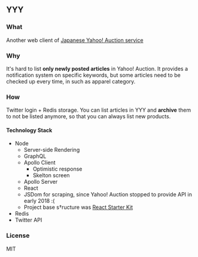 ## YYY

### What

Another web client of [Japanese Yahoo! Auction service](https://auctions.yahoo.co.jp/)

### Why

It's hard to list **only newly posted articles** in Yahoo! Auction. It provides a notification system on specific keywords, but some articles need to be checked up every time, in such as apparel category.

### How

Twitter login + Redis storage. You can list articles in YYY and **archive** them to not be listed anymore, so that you can always list new products.

#### Technology Stack

* Node
	* Server-side Rendering
	* GraphQL
	* Apollo Client
		* Optimistic response
		* Skelton screen
	* Apollo Server
	* React
	* JSDom for scraping, since Yahoo! Auction stopped to provide API in early 2018 :(
	* Project base s†ructure was [React Starter Kit](https://github.com/kriasoft/react-starter-kit)
* Redis
* Twitter API

### License

MIT
